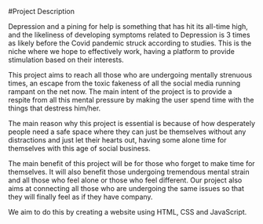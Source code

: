 #Project Description

Depression and a pining for help is something that has hit its all-time high, and the likeliness of developing symptoms related to Depression is 3 times as likely before the Covid pandemic struck according to studies. This is the niche where we hope to effectively work, having a platform to provide stimulation based on their interests.

This project aims to reach all those who are undergoing mentally strenuous times, an escape from the toxic fakeness of all the social media running rampant on the net now. The main intent of the project is to provide a respite from all this mental pressure by making the user spend time with the things that destress him/her.

The main reason why this project is essential is because of how desperately people need a safe space where they can just be themselves without any distractions and just let their hearts out, having some alone time for themselves with this age of social business.

The main benefit of this project will be for those who forget to make time for themselves. It will also benefit those undergoing tremendous mental strain and all those who feel alone or those who feel different. Our project also aims at connecting all those who are undergoing the same issues so that they will finally feel as if they have company.

We aim to do this by creating a website using HTML, CSS and JavaScript.
